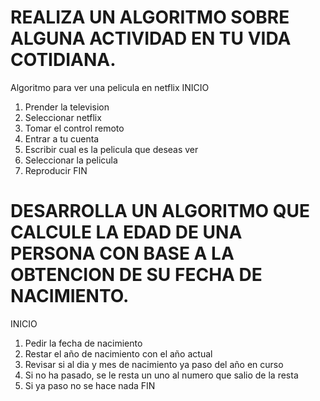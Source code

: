 # REALIZA UN ALGORITMO SOBRE ALGUNA ACTIVIDAD EN TU VIDA COTIDIANA.
Algoritmo para ver una pelicula en netflix
INICIO
1. Prender la television
2. Seleccionar netflix
3. Tomar el control remoto 
4. Entrar a tu cuenta
5. Escribir cual es la pelicula que deseas ver
6. Seleccionar la pelicula
7. Reproducir
 FIN
# DESARROLLA UN ALGORITMO QUE CALCULE LA EDAD DE UNA PERSONA CON BASE A LA OBTENCION DE SU FECHA DE NACIMIENTO.
INICIO
1. Pedir la fecha de nacimiento
2. Restar el año de nacimiento con el año actual
3. Revisar si al dia y mes de nacimiento ya paso del año en curso
4. Si no ha pasado, se le resta un uno al numero que salio de la resta
5. Si ya paso no se hace nada 
FIN
